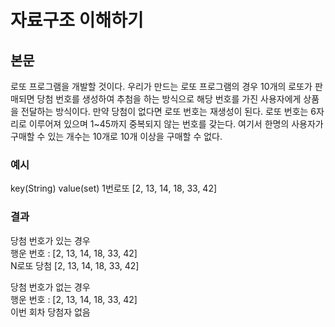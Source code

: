 # 자료구조 이해하기

## 본문
로또 프로그램을 개발할 것이다.
우리가 만드는 로또 프로그램의 경우 10개의 로또가 판매되면 당첨 번호를 생성하여
추첨을 하는 방식으로  해당 번호를 가진 사용자에게 상품을 전달하는 방식이다.
만약 당첨이 없다면 로또 번호는 재생성이 된다.
로또 번호는 6자리로 이루어져 있으며 1~45까지 중복되지 않는 번호를 갖는다.
여기서 한명의 사용자가 구매할 수 있는 개수는 10개로 10개 이상을 구매할 수 없다.

### 예시
key(String)   value(set)
1번로또       [2, 13, 14, 18, 33, 42]

### 결과
당첨 번호가 있는 경우<br>
행운 번호 : [2, 13, 14, 18, 33, 42]<br>
N로또 당첨 [2, 13, 14, 18, 33, 42]<br>

당첨 번호가 없는 경우<br>
행운 번호 : [2, 13, 14, 18, 33, 42]<br>
이번 회차 당첨자 없음